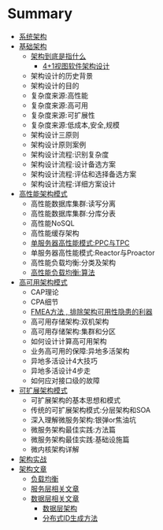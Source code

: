 # Summary

* [系统架构](README.md)
* [基础架构](ji-chu-jia-gou.md)
  * [架构到底是指什么](ji-chu-jia-gou/jia-gou-dao-di-shi-zhi-shi-yao.md)
    * [4+1视图软件架构设计](ji-chu-jia-gou/jia-gou-dao-di-shi-zhi-shi-yao/4+1shi-tu-ruan-jian-jia-gou-she-ji.md)
  * 架构设计的历史背景
  * 架构设计的目的
  * 复杂度来源:高性能
  * 复杂度来源:高可用
  * 复杂度来源:可扩展性
  * 复杂度来源:低成本,安全,规模
  * 架构设计三原则
  * 架构设计原则案例
  * 架构设计流程:识别复杂度
  * 架构设计流程:设计备选方案
  * 架构设计流程:评估和选择备选方案
  * 架构设计流程:详细方案设计
* [高性能架构模式](gao-xing-neng-jia-gou-mo-shi.md)
  * 高性能数据库集群:读写分离
  * 高性能数据库集群:分库分表
  * 高性能NoSQL
  * 高性能缓存架构
  * [单服务器高性能模式:PPC与TPC](gao-xing-neng-jia-gou-mo-shi/dan-fu-wu-qi-gao-xing-neng-mo-5f0f3a-ppc-yu-tpc.md)
  * 单服务器高性能模式:Reactor与Proactor
  * 高性能负载均衡:分类及架构
  * [高性能负载均衡:算法](gao-xing-neng-jia-gou-mo-shi/gao-xing-neng-fu-zai-jun-88613a-suan-fa.md)
* [高可用架构模式](gao-ke-yong-jia-gou-mo-shi.md)
  * CAP理论
  * CPA细节
  * [FMEA方法 , 排除架构可用性隐患的利器](gao-ke-yong-jia-gou-mo-shi/fmeafang-fa-pai-chu-jia-gou-ke-yong-xing-yin-huan-de-li-qi.md)
  * 高可用存储架构:双机架构
  * 高可用存储架构:集群和分区
  * 如何设计计算高可用架构
  * 业务高可用的保障:异地多活架构
  * 异地多活设计4大技巧
  * 异地多活设计4步走
  * 如何应对接口级的故障
* [可扩展架构模式](ke-kuo-zhan-jia-gou-mo-shi.md)
  * 可扩展架构的基本思想和模式
  * 传统的可扩展架构模式:分层架构和SOA
  * 深入理解微服务架构:银弹or焦油坑
  * 微服务架构最佳实践:方法篇
  * 微服务架构最佳实践:基础设施篇
  * 微内核架构详解
* [架构实战](jia-gou-shi-zhan.md)
* [架构文章](chapter1.md)
  * [负载均衡](chapter1/fu-zai-jun-heng.md)
  * [服务层相关文章](fu-wu-ceng-xiang-guan-wen-zhang.md)
  * [数据层相关文章](shu-ju-ceng-xiang-guan-wen-zhang.md)
    * [数据层架构](shu-ju-ceng-xiang-guan-wen-zhang/shu-ju-ceng-jia-gou.md)
    * [分布式ID生成方法](shu-ju-ceng-xiang-guan-wen-zhang/fen-bu-shi-id-sheng-cheng-fang-fa.md)

